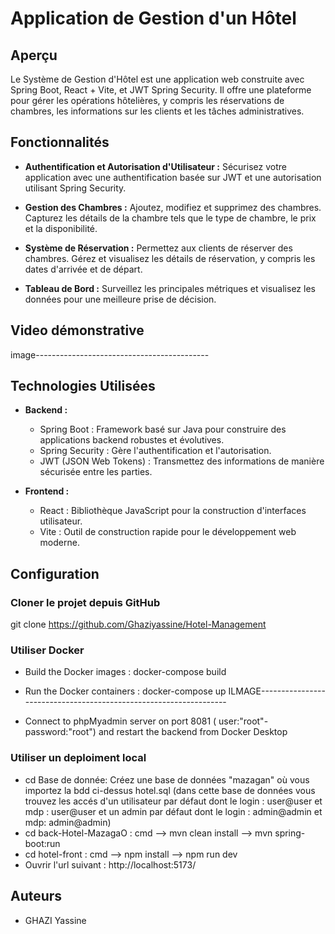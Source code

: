 # Application de Gestion d'un Hôtel

## Aperçu

Le Système de Gestion d'Hôtel est une application web construite avec Spring Boot, React + Vite, et JWT Spring Security. Il offre une plateforme pour gérer les opérations hôtelières, y compris les réservations de chambres, les informations sur les clients et les tâches administratives.

## Fonctionnalités

- **Authentification et Autorisation d'Utilisateur :** Sécurisez votre application avec une authentification basée sur JWT et une autorisation utilisant Spring Security.

- **Gestion des Chambres :** Ajoutez, modifiez et supprimez des chambres. Capturez les détails de la chambre tels que le type de chambre, le prix et la disponibilité.

- **Système de Réservation :** Permettez aux clients de réserver des chambres. Gérez et visualisez les détails de réservation, y compris les dates d'arrivée et de départ.

- **Tableau de Bord :** Surveillez les principales métriques et visualisez les données pour une meilleure prise de décision.

## Video démonstrative


image-------------------------------------------



## Technologies Utilisées

- **Backend :**
  - Spring Boot : Framework basé sur Java pour construire des applications backend robustes et évolutives.
  - Spring Security : Gère l'authentification et l'autorisation.
  - JWT (JSON Web Tokens) : Transmettez des informations de manière sécurisée entre les parties.

- **Frontend :**
  - React : Bibliothèque JavaScript pour la construction d'interfaces utilisateur.
  - Vite : Outil de construction rapide pour le développement web moderne.

## Configuration

### Cloner le projet depuis GitHub
git clone https://github.com/Ghaziyassine/Hotel-Management
### Utiliser Docker
- Build the Docker images :
docker-compose build

- Run the Docker containers :
docker-compose up
ILMAGE------------------------------------------------------------------
- Connect to phpMyadmin server on port 8081 ( user:"root"-password:"root") and restart the backend from Docker Desktop
### Utiliser un deploiment local
- cd Base de donnée: 
  Créez une base de données "mazagan" où vous importez la bdd ci-dessus hotel.sql
(dans cette base de données vous trouvez les accés d'un utilisateur par défaut dont le login : user@user et mdp : user@user et un admin par défaut dont le login : admin@admin et mdp: admin@admin)
- cd back-Hotel-MazagaO :
cmd --> mvn clean install
    --> mvn spring-boot:run
- cd hotel-front :
cmd --> npm install
    --> npm run dev
- Ouvrir l'url suivant : http://localhost:5173/

## Auteurs

- GHAZI Yassine





